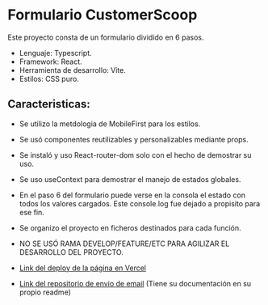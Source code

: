 # Formulario CustomerScoop

Este proyecto consta de un formulario dividido en 6 pasos.
- Lenguaje: Typescript.
- Framework: React.
- Herramienta de desarrollo: Vite.
- Estilos: CSS puro.

## Caracteristicas:

- Se utilizo la metdologia de MobileFirst para los estilos.
- Se usó componentes reutilizables y personalizables mediante props. 
- Se instaló y uso React-router-dom solo con el hecho de demostrar su uso.
- Se uso useContext para demostrar el manejo de estados globales.
- En el paso 6 del formulario puede verse en la consola el estado con todos los valores cargados. Este console.log fue dejado a propisito para ese fin.
- Se organizo el proyecto en ficheros destinados para cada función.
- NO SE USÓ RAMA DEVELOP/FEATURE/ETC PARA AGILIZAR EL DESARROLLO DEL PROYECTO.

- [Link del deploy de la página en Vercel](https://cus-scoop.vercel.app/)

- [Link del repositorio de envio de email](https://github.com/nassahel/cusScoopEmail)  (Tiene su documentación en su propio readme)




